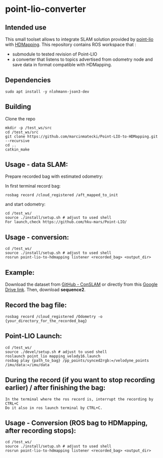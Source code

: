 # point-lio-converter

## Intended use 

This small toolset allows to integrate SLAM solution provided by [point-lio](https://github.com/hku-mars/Point-LIO) with [HDMapping](https://github.com/MapsHD/HDMapping).
This repository contains ROS  workspace that :
  - submodule to tested revision of Point-LIO
  - a converter that listens to topics advertised from odometry node and save data in format compatible with HDMapping.

## Dependencies

```shell
sudo apt install -y nlohmann-json3-dev
```

## Building

Clone the repo
```shell
mkdir -p /test_ws/src
cd /test_ws/src
git clone https://github.com/marcinmatecki/Point-LIO-to-HDMapping.git --recursive
cd ..
catkin_make
```

## Usage - data SLAM:

Prepare recorded bag with estimated odometry:

In first terminal record bag:
```shell
rosbag record /cloud_registered /aft_mapped_to_init
```

and start odometry:
```shell 
cd /test_ws/
source ./install/setup.sh # adjust to used shell
For launch,check https://github.com/hku-mars/Point-LIO/
```

## Usage - conversion:

```shell
cd /test_ws/
source ./install/setup.sh # adjust to used shell
rosrun point-lio-to-hdmapping listener <recorded_bag> <output_dir>
```

## Example:

Download the dataset from [GitHub - ConSLAM](https://github.com/mac137/ConSLAM) or 
directly from this [Google Drive link](https://drive.google.com/drive/folders/1TNDcmwLG_P1kWPz3aawCm9ts85kUTvnU). 
Then, download **sequence2**.

## Record the bag file:

```shell
rosbag record /cloud_registered /Odometry -o {your_directory_for_the_recorded_bag}
```

## Point-LIO Launch:

```shell
cd /test_ws/
source ./devel/setup.sh # adjust to used shell
roslaunch point_lio mapping_velody16.launch
rosbag play {path_to_bag} /pp_points/synced2rgb:=/velodyne_points /imu/data:=/imu/data
```

## During the record (if you want to stop recording earlier) / after finishing the bag:

```shell
In the terminal where the ros record is, interrupt the recording by CTRL+C
Do it also in ros launch terminal by CTRL+C.
```

## Usage - Conversion (ROS bag to HDMapping, after recording stops):

```shell
cd /test_ws/
source ./install/setup.sh # adjust to used shell
rosrun point-lio-to-hdmapping listener <recorded_bag> <output_dir>
```
